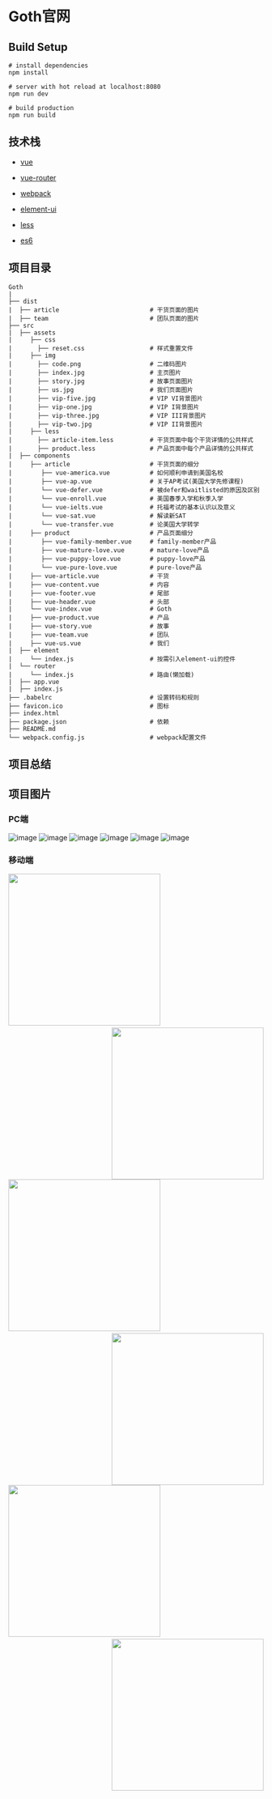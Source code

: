 Goth官网
============

## Build Setup
```
# install dependencies
npm install

# server with hot reload at localhost:8080
npm run dev

# build production
npm run build
```

## 技术栈
- [vue](https://cn.vuejs.org/)

- [vue-router](https://router.vuejs.org/zh-cn/installation.html)

- [webpack](http://webpack.github.io/docs/)

- [element-ui](http://element.eleme.io/#/)

- [less](http://lesscss.cn/)

- [es6](http://es6.ruanyifeng.com/)

## 项目目录

```
Goth
|
├── dist                               
|  ├── article               		   # 干货页面的图片
|  ├── team                            # 团队页面的图片
├── src                                
|  ├── assets                          
|     ├── css                          
|		├── reset.css                  # 样式重置文件
|     ├── img                          
|       ├── code.png                   # 二维码图片
|		├── index.jpg                  # 主页图片
|		├── story.jpg                  # 故事页面图片
|		├── us.jpg                     # 我们页面图片
|		├── vip-five.jpg               # VIP VI背景图片
|		├── vip-one.jpg                # VIP I背景图片
|		├── vip-three.jpg              # VIP III背景图片
|		├── vip-two.jpg                # VIP II背景图片
|     ├── less                         
|		├── article-item.less          # 干货页面中每个干货详情的公共样式
|		├── product.less               # 产品页面中每个产品详情的公共样式
|  ├── components                            
|     ├── article                      # 干货页面的细分      
|        ├── vue-america.vue           # 如何顺利申请到美国名校
|        ├── vue-ap.vue                # 关于AP考试(美国大学先修课程)
|        └── vue-defer.vue             # 被defer和waitlisted的原因及区别
|        └── vue-enroll.vue            # 美国春季入学和秋季入学
|        └── vue-ielts.vue             # 托福考试的基本认识以及意义
|        └── vue-sat.vue               # 解读新SAT
|        └── vue-transfer.vue          # 论美国大学转学
|     ├── product			           # 产品页面细分
|        ├── vue-family-member.vue     # family-member产品
|        ├── vue-mature-love.vue       # mature-love产品
|        ├── vue-puppy-love.vue        # puppy-love产品
|        └── vue-pure-love.vue         # pure-love产品
|     ├── vue-article.vue              # 干货
|     ├── vue-content.vue              # 内容
|     ├── vue-footer.vue               # 尾部
|     ├── vue-header.vue               # 头部
|     └── vue-index.vue                # Goth
|     ├── vue-product.vue              # 产品
|     ├── vue-story.vue                # 故事
|     ├── vue-team.vue                 # 团队
|     ├── vue-us.vue                   # 我们
|  ├── element                              
|     └── index.js                     # 按需引入element-ui的控件
|  └── router
|     └── index.js                     # 路由(懒加载)
|  ├── app.vue
|  ├── index.js                        
├── .babelrc                           # 设置转码和规则
├── favicon.ico                        # 图标
├── index.html                         
├── package.json                       # 依赖  
├── README.md                        
└── webpack.config.js                  # webpack配置文件
```

## 项目总结

## 项目图片
### PC端
![image](https://github.com/renlong-cloud/Goth/blob/master/_image/pc/1.png)
![image](https://github.com/renlong-cloud/Goth/blob/master/_image/pc/2.png)
![image](https://github.com/renlong-cloud/Goth/blob/master/_image/pc/3.png)
![image](https://github.com/renlong-cloud/Goth/blob/master/_image/pc/4.png)
![image](https://github.com/renlong-cloud/Goth/blob/master/_image/pc/5.png)
![image](https://github.com/renlong-cloud/Goth/blob/master/_image/pc/6.png)
### 移动端
<img src="https://github.com/renlong-cloud/Goth/blob/master/_image/mobile/1.jpg" width="300px">　　<img src="https://github.com/renlong-cloud/Goth/blob/master/_image/mobile/2.jpg" width="300px" style="clear:both;float: right">
<br/><br/><br/><br/>
<img src="https://github.com/renlong-cloud/Goth/blob/master/_image/mobile/3.jpg" width="300px">　　<img src="https://github.com/renlong-cloud/Goth/blob/master/_image/mobile/4.jpg" width="300px" style="clear:both;float: right">
<br/><br/><br/><br/>
<img src="https://github.com/renlong-cloud/Goth/blob/master/_image/mobile/5.jpg" width="300px">　　<img src="https://github.com/renlong-cloud/Goth/blob/master/_image/mobile/6.jpg" width="300px" style="clear:both;float: right">